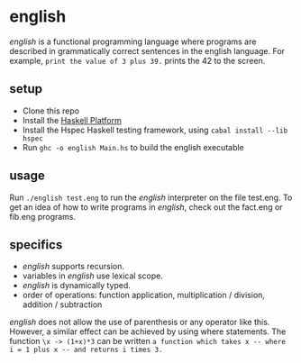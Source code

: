 # english

*english* is a functional programming language where programs are described in grammatically correct sentences in the english language. For example, `print the value of 3 plus 39.` prints the 42 to the screen.

## setup

 * Clone this repo
 * Install the [Haskell Platform](https://www.haskell.org/platform/)
 * Install the Hspec Haskell testing framework, using `cabal install --lib hspec`
 * Run `ghc -o english Main.hs` to build the english executable

## usage

Run `./english test.eng` to run the *english* interpreter on the file test.eng. To get an idea of how to write programs in *english*, check out the fact.eng or fib.eng programs.

## specifics

 * *english* supports recursion.
 * variables in *english* use lexical scope.
 * *english* is dynamically typed.
 * order of operations: function application, multiplication / division, addition / subtraction

*english* does not allow the use of parenthesis or any operator like this. However, a similar effect can be achieved by using where statements. The function `\x -> (1+x)*3` can be written `a function which takes x -- where i = 1 plus x -- and returns i times 3.`
